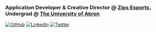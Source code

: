 ### Application Developer & Creative Director @ [Zips Esports](https://uakron.edu/esports/), Undergrad @ [The University of Akron](https://uakron.edu)

[![GitHub](https://img.shields.io/badge/-themaxdavitt--?color=transparent&logoColor=171515&style=flat-square&logo=github&link=https://github.com/themaxdavitt)](https://github.com/themaxdavitt) [![LinkedIn](https://img.shields.io/badge/-themaxdavitt--?color=transparent&logoColor=2867B2&style=flat-square&logo=linkedin&link=https://www.linkedin.com/in/themaxdavitt/)](https://www.linkedin.com/in/themaxdavitt/) [![Twitter](https://img.shields.io/badge/-themaxdavitt--?color=transparent&style=flat-square&logo=twitter&link=https://twitter.com/themaxdavitt)](https://twitter.com/themaxdavitt)

<!--
**themaxdavitt/themaxdavitt** is a ✨ _special_ ✨ repository because its `README.md` (this file) appears on your GitHub profile.

Here are some ideas to get you started:

- 🔭 I’m currently working on ...
- 🌱 I’m currently learning ...
- 👯 I’m looking to collaborate on ...
- 🤔 I’m looking for help with ...
- 💬 Ask me about ...
- 📫 How to reach me: ...
- 😄 Pronouns: ...
- ⚡ Fun fact: ...
-->
